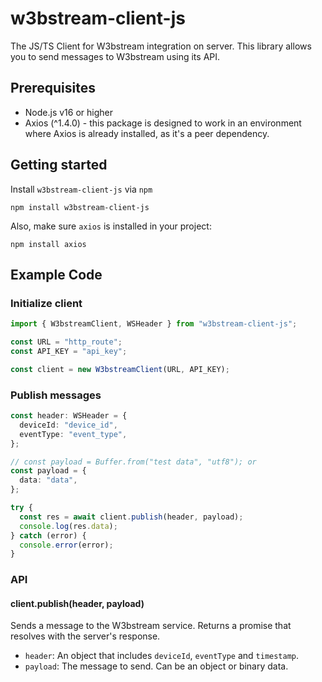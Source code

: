 # w3bstream-client-js

The JS/TS Client for W3bstream integration on server. This library allows you to send messages to W3bstream using its API.

## Prerequisites

- Node.js v16 or higher
- Axios (^1.4.0) - this package is designed to work in an environment where Axios is already installed, as it's a peer dependency.

## Getting started

Install `w3bstream-client-js` via `npm`

```shell
npm install w3bstream-client-js
```

Also, make sure `axios` is installed in your project:

```shell
npm install axios
```

## Example Code

### Initialize client

```typescript
import { W3bstreamClient, WSHeader } from "w3bstream-client-js";

const URL = "http_route";
const API_KEY = "api_key";

const client = new W3bstreamClient(URL, API_KEY);
```

### Publish messages

```typescript
const header: WSHeader = {
  deviceId: "device_id",
  eventType: "event_type",
};

// const payload = Buffer.from("test data", "utf8"); or
const payload = {
  data: "data",
};

try {
  const res = await client.publish(header, payload);
  console.log(res.data);
} catch (error) {
  console.error(error);
}
```

### API

#### client.publish(header, payload)

Sends a message to the W3bstream service. Returns a promise that resolves with the server's response.

- `header`: An object that includes `deviceId`, `eventType` and `timestamp`.
- `payload`: The message to send. Can be an object or binary data.
